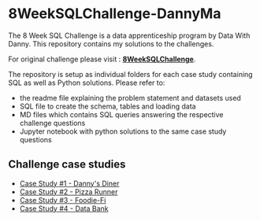 # 8WeekSQLChallenge-DannyMa
The 8 Week SQL Challenge is a data apprenticeship program by Data With Danny. This repository contains my solutions to the challenges. 

For original challenge please visit : **[8WeekSQLChallenge](https://8weeksqlchallenge.com)**.

The repository is setup as individual folders for each case study containing SQL as well as Python solutions.
Please refer to:
- the readme file explaining the problem statement and datasets used
- SQL file to create the schema, tables and loading data
- MD files which contains SQL queries answering the respective challenge questions
- Jupyter notebook with python solutions to the same case study questions


## Challenge case studies
* [Case Study #1 - Danny's Diner](https://github.com/LilyElizabethJohn/8WeekSQLChallenge-DannyMa/tree/main/Case-Study-%231-Danny's-Diner)
* [Case Study #2 - Pizza Runner](https://github.com/LilyElizabethJohn/8WeekSQLChallenge-DannyMa)
* [Case Study #3 - Foodie-Fi](https://github.com/LilyElizabethJohn/8WeekSQLChallenge-DannyMa)
* [Case Study #4 - Data Bank](https://github.com/LilyElizabethJohn/8WeekSQLChallenge-DannyMa)

